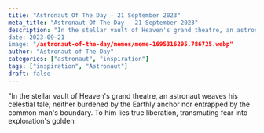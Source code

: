 ```yaml
---
title: "Astronaut Of The Day - 21 September 2023"
meta_title: "Astronaut Of The Day - 21 September 2023"
description: "In the stellar vault of Heaven's grand theatre, an astronaut weaves his celestial tale; neither burdened by the Earthly anchor nor entrapped by the common man's boundary. To him lies true liberation, transmuting fear into exploration's golden
date: 2023-09-21
image: "/astronaut-of-the-day/memes/meme-1695316295.786725.webp"
author: "Astronaut of The Day"
categories: ["astronaut", "inspiration"]
tags: ["inspiration", "Astronaut"]
draft: false
---
```

"In the stellar vault of Heaven's grand theatre, an astronaut weaves his celestial tale; neither burdened by the Earthly anchor nor entrapped by the common man's boundary. To him lies true liberation, transmuting fear into exploration's golden
        